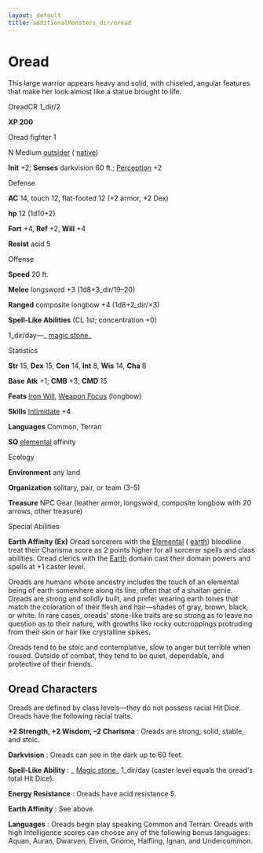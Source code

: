 ```yaml
---
layout: default
title: additionalMonsters_dir/oread
---
```

# Oread 

This large warrior appears heavy and solid, with chiseled, angular features that make her look almost like a statue brought to life.

OreadCR 1_dir/2

**XP 200**

Oread fighter 1

N Medium [outsider](monsters_dir/creatureTypes#_outsider) ( [native](monsters_dir/creatureTypes#_native-subtype))

**Init** +2; **Senses** darkvision 60 ft.; [Perception](additionalMonsters_dir/../skills_dir/perception#_perception) +2

Defense

**AC** 14, touch 12, flat-footed 12 (+2 armor, +2 Dex)

**hp** 12 (1d10+2)

**Fort** +4, **Ref** +2, **Will** +4

**Resist** acid 5

Offense

**Speed** 20 ft.

**Melee** longsword +3 (1d8+3_dir/19–20)

**Ranged** composite longbow +4 (1d8+2_dir/×3)

**Spell-Like Abilities** (CL 1st; concentration +0)

1_dir/day—_ [magic stone](additionalMonsters_dir/../spells_dir/magicStone#_magic-stone)_

Statistics

**Str** 15, **Dex** 15, **Con** 14, **Int** 8, **Wis** 14, **Cha** 8

**Base Atk** +1; **CMB** +3; **CMD** 15

**Feats** [Iron Will](additionalMonsters_dir/../feats#_iron-will), [Weapon Focus](additionalMonsters_dir/../feats#_weapon-focus) (longbow)

**Skills** [Intimidate](additionalMonsters_dir/../skills_dir/intimidate#_intimidate) +4

**Languages** Common, Terran

**SQ** [elemental](monsters_dir/creatureTypes#_elemental-subtype) affinity

Ecology

**Environment** any land

**Organization** solitary, pair, or team (3–5)

**Treasure** NPC Gear (leather armor, longsword, composite longbow with 20 arrows, other treasure)

Special Abilities

**Earth Affinity (Ex)** Oread sorcerers with the [Elemental](monsters_dir/creatureTypes#_elemental-subtype) ( [earth](monsters_dir/creatureTypes#_earth-subtype)) bloodline treat their Charisma score as 2 points higher for all sorcerer spells and class abilities. Oread clerics with the [Earth](monsters_dir/creatureTypes#_earth-subtype) domain cast their domain powers and spells at +1 caster level.

Oreads are humans whose ancestry includes the touch of an elemental being of earth somewhere along its line, often that of a shaitan genie. Oreads are strong and solidly built, and prefer wearing earth tones that match the coloration of their flesh and hair—shades of gray, brown, black, or white. In rare cases, oreads' stone-like traits are so strong as to leave no question as to their nature, with growths like rocky outcroppings protruding from their skin or hair like crystalline spikes.

Oreads tend to be stoic and contemplative, slow to anger but terrible when roused. Outside of combat, they tend to be quiet, dependable, and protective of their friends.

## Oread Characters

Oreads are defined by class levels—they do not possess racial Hit Dice. Oreads have the following racial traits.

**+2 Strength, +2 Wisdom, –2 Charisma** : Oreads are strong, solid, stable, and stoic.

**Darkvision** : Oreads can see in the dark up to 60 feet.

**Spell-Like Ability** : _ [Magic stone](additionalMonsters_dir/../spells_dir/magicStone#_magic-stone)_ 1_dir/day (caster level equals the oread's total Hit Dice).

**Energy Resistance** : Oreads have acid resistance 5.

**Earth Affinity** : See above.

**Languages** : Oreads begin play speaking Common and Terran. Oreads with high Intelligence scores can choose any of the following bonus languages: Aquan, Auran, Dwarven, Elven, Gnome, Halfling, Ignan, and Undercommon.

